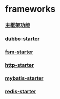 # frameworks #
### <a href="https://github.com/gomcarter/frameworks/blob/master/base/README.md" >主框架功能</a>
### <a href="https://github.com/gomcarter/frameworks/blob/master/dubbo-starter/README.md" >dubbo-starter</a>
### <a href="https://github.com/gomcarter/frameworks/blob/master/fsm-starter/README.md" >fsm-starter</a>
### <a href="https://github.com/gomcarter/frameworks/blob/master/http-starter/README.md" >http-starter</a>
### <a href="https://github.com/gomcarter/frameworks/blob/master/mybatis-starter/README.md" >mybatis-starter</a>
### <a href="https://github.com/gomcarter/frameworks/blob/master/redis-starter/README.md" >redis-starter</a>
